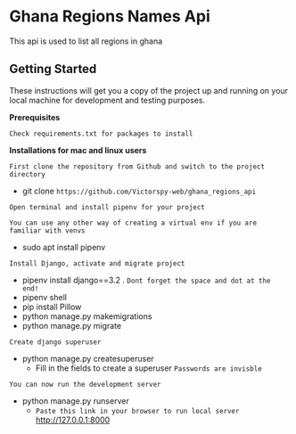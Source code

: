 # Ghana Regions Names Api

This api is used to list all regions in ghana

## Getting Started

These instructions will get you a copy of the project up and running on your local machine for development and testing purposes. 

**Prerequisites**

```
Check requirements.txt for packages to install
```

**Installations for mac and linux users**

```
First clone the repository from Github and switch to the project directory
```

* git clone `https://github.com/Victorspy-web/ghana_regions_api`


```
Open terminal and install pipenv for your project
```

`
You can use any other way of creating a virtual env if you are familiar with venvs
`

* sudo apt install pipenv

```
Install Django, activate and migrate project
```

* pipenv install django==3.2 . `Dont forget the space and dot at the end!`
* pipenv shell
* pip install Pillow
* python manage.py makemigrations
* python manage.py migrate


```
Create django superuser
```

* python manage.py createsuperuser
    * Fill in the fields to create a superuser `Passwords are invisble`


```
You can now run the development server
```

* python manage.py runserver
    * `Paste this link in your browser to run local server` http://127.0.0.1:8000